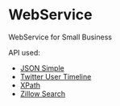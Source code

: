 WebService
==========

WebService for Small Business

API used:

* [JSON Simple](http://code.google.com/p/json-simple/)
* [Twitter User Timeline](https://dev.twitter.com/docs/api/1/get/statuses/user_timeline)
* [XPath](http://www.ibm.com/developerworks/library/x-javaxpathapi/index.html#N100CD)
* [Zillow Search](http://www.zillow.com/howto/api/GetSearchResults.htm)
